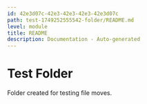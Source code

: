 ```yaml
---
id: 42e3d07c-42e3-42e3-42e3-42e3d07c
path: test-1749252555542-folder/README.md
level: module
title: README
description: Documentation - Auto-generated
---
```

# Test Folder

Folder created for testing file moves.